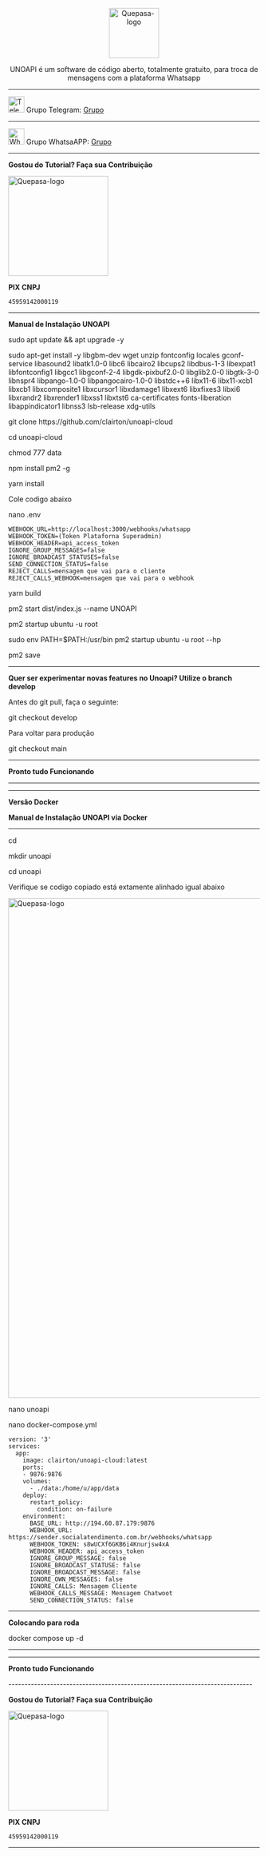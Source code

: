 <p align="center">
	<img src="https://github.com/EngajamentoFlow/unoapi/blob/main/unoapi.png" alt="Quepasa-logo" width="100" />	
	<p align="center">UNOAPI é um software de código aberto, totalmente gratuito, para troca de mensagens com a plataforma Whatsapp</p>
</p>
<hr />
<p align="left">
	<img src="https://telegram.org/favicon.ico" alt="Telegram-logo" width="32" />
	<span>Grupo Telegram: </span>
	<a href="https://t.me/unoapi" target="_blank">Grupo</a>
</p>
<hr />
<p align="left">
	<img src="https://whatsapp.com/favicon.ico" alt="WhatsAPP-logo" width="32" />
	<span>Grupo WhatsaAPP: </span>
	<a href="https://chat.whatsapp.com/KOc9il7AdQVCG06fTmG3Uh" target="_blank">Grupo</a>
</p>

----------------------------------------------------------------------------

</p>

**Gostou do Tutorial? Faça sua Contribuição**

<img src="https://github.com/EngajamentoFlow/quepasa/blob/main/Contribui%C3%A7%C3%A3o.png" alt="Quepasa-logo" width="200" />
</p>

**PIX CNPJ**

```
45959142000119	
```

</p>


----------------------------------------------------------------------------


**Manual de Instalação UNOAPI**

</p>
sudo apt update && apt upgrade -y
</p>
sudo apt-get install -y libgbm-dev wget unzip fontconfig locales gconf-service libasound2 libatk1.0-0 libc6 libcairo2 libcups2 libdbus-1-3 libexpat1 libfontconfig1 libgcc1 libgconf-2-4 libgdk-pixbuf2.0-0 libglib2.0-0 libgtk-3-0 libnspr4 libpango-1.0-0 libpangocairo-1.0-0 libstdc++6 libx11-6 libx11-xcb1 libxcb1 libxcomposite1 libxcursor1 libxdamage1 libxext6 libxfixes3 libxi6 libxrandr2 libxrender1 libxss1 libxtst6 ca-certificates fonts-liberation libappindicator1 libnss3 lsb-release xdg-utils
</p>
</p>
</p>
git clone https://github.com/clairton/unoapi-cloud
</p>
cd unoapi-cloud
</p>
chmod 777 data
</p>
npm install pm2 -g
</p>
yarn install
</p>
Cole codigo abaixo
</p>
nano .env
</p>

```
WEBHOOK_URL=http://localhost:3000/webhooks/whatsapp
WEBHOOK_TOKEN=(Token Plataforna Superadmin)
WEBHOOK_HEADER=api_access_token
IGNORE_GROUP_MESSAGES=false
IGNORE_BROADCAST_STATUSES=false
SEND_CONNECTION_STATUS=false
REJECT_CALLS=mensagem que vai para o cliente
REJECT_CALLS_WEBHOOK=mensagem que vai para o webhook
```
yarn build
</p>
pm2 start dist/index.js --name UNOAPI
</p>
pm2 startup ubuntu -u root
</p>
sudo env PATH=$PATH:/usr/bin pm2 startup ubuntu -u root --hp
</p>
pm2 save
</p>


----------------------------------------------------------------------------

**Quer ser experimentar novas features no Unoapi? Utilize o branch develop**

</p>
Antes do git pull, faça o seguinte:
</p>
git checkout develop
</p>
Para voltar para produção 
</p>
git checkout main
</p>

----------------------------------------------------------------------------


</p>

**Pronto tudo Funcionando**

</p>


----------------------------------------------------------------------------

----------------------------------------------------------------------------

**Versão Docker**

**Manual de Instalação UNOAPI via Docker**

----------------------------------------------------------------------------


</p>
cd
</p>
mkdir unoapi
</p>
cd unoapi
</p>
Verifique se codigo copiado está extamente alinhado igual abaixo
</p>

<img src="https://github.com/EngajamentoFlow/unoapi/blob/main/modelo.png" alt="Quepasa-logo" width="1000" />

</p>
nano unoapi
</p>
nano docker-compose.yml
</p>

```
version: '3'
services:
  app:
    image: clairton/unoapi-cloud:latest
    ports:
    - 9876:9876
    volumes:
      - ./data:/home/u/app/data
    deploy:
      restart_policy:
        condition: on-failure
    environment:
      BASE_URL: http://194.60.87.179:9876
      WEBHOOK_URL: https://sender.socialatendimento.com.br/webhooks/whatsapp
      WEBHOOK_TOKEN: s8wUCXf6GKB6i4Knurjsw4xA
      WEBHOOK_HEADER: api_access_token
      IGNORE_GROUP_MESSAGE: false
      IGNORE_BROADCAST_STATUSE: false
      IGNORE_BROADCAST_MESSAGE: false
      IGNORE_OWN_MESSAGES: false
      IGNORE_CALLS: Mensagem Cliente
      WEBHOOK_CALLS_MESSAGE: Mensagem Chatwoot
      SEND_CONNECTION_STATUS: false
```

----------------------------------------------------------------------------

 **Colocando para roda**
 
 docker compose up -d

----------------------------------------------------------------------------

----------------------------------------------------------------------------

</p>

**Pronto tudo Funcionando**

</p>
----------------------------------------------------------------------------
</p>

**Gostou do Tutorial? Faça sua Contribuição**

<img src="https://github.com/EngajamentoFlow/quepasa/blob/main/Contribui%C3%A7%C3%A3o.png" alt="Quepasa-logo" width="200" />
</p>

**PIX CNPJ**

```
45959142000119	
```
----------------------------------------------------------------------------
